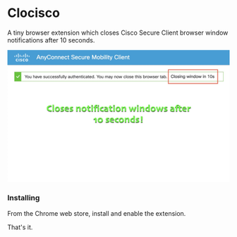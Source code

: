 # Clocisco
A tiny browser extension which closes Cisco Secure Client browser window notifications after 10 seconds.

![Clocisco example](./images/clocisco.jpg)

### Installing
From the Chrome web store, install and enable the extension.  

That's it.